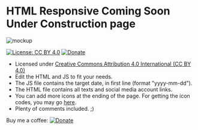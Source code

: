 # HTML Responsive Coming Soon Under Construction page

![mockup](https://github.com/Wesley-Sinde/html-coming-soon-master/master/mockup.jpg?raw=true 'mockup')

[![License: CC BY 4.0](https://img.shields.io/badge/License-CC%20BY%204.0-lightgrey.svg)](https://creativecommons.org/licenses/by/4.0/)
[![Donate](https://img.shields.io/badge/Donate-PayPal-green.svg?logo=paypal)](https://www.paypal.com/paypalme/nipanimaju)

- Licensed under [Creative Commons Attribution 4.0 International (CC BY 4.0)](https://creativecommons.org/licenses/by/4.0/)
- Edit the HTML and JS to fit your needs.
- The JS file contains the target date, in first line (format "yyyy-mm-dd").
- The HTML file contains all texts and social media account links.
- You can add more icons at the ending of the page. For getting the icon codes, you may go [here](https://fontawesome.com/v5.15/icons?d=gallery&p=2).
- Plenty of comments included. ;)

Buy me a coffee: [![Donate](https://img.shields.io/badge/Donate-PayPal-green.svg?logo=paypal)](https://www.paypal.com/paypalme/nipanimaju)
